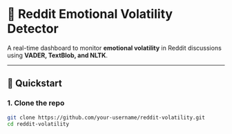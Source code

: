 # 🧠 Reddit Emotional Volatility Detector

A real-time dashboard to monitor **emotional volatility** in Reddit discussions using **VADER, TextBlob, and NLTK**.

---

## 🚀 Quickstart

### 1. Clone the repo
```bash
git clone https://github.com/your-username/reddit-volatility.git
cd reddit-volatility
